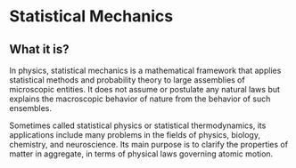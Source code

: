 # Statistical Mechanics

## What it is?  
In physics, statistical mechanics is a mathematical framework that applies statistical methods and probability theory to large assemblies of microscopic entities. It does not assume or postulate any natural laws but explains the macroscopic behavior of nature from the behavior of such ensembles.

Sometimes called statistical physics or statistical thermodynamics, its applications include many problems in the fields of physics, biology, chemistry, and neuroscience. Its main purpose is to clarify the properties of matter in aggregate, in terms of physical laws governing atomic motion.
